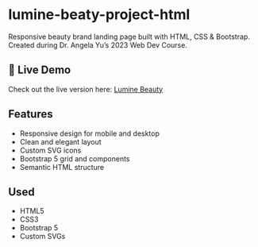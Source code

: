 # lumine-beaty-project-html
Responsive beauty brand landing page built with HTML, CSS &amp; Bootstrap. Created during Dr. Angela Yu’s 2023 Web Dev Course.

## 🔗 Live Demo
Check out the live version here: [Lumine Beauty](https://linnetdev.github.io/lumine-beaty-project-html/)

## Features
- Responsive design for mobile and desktop
- Clean and elegant layout
- Custom SVG icons
- Bootstrap 5 grid and components
- Semantic HTML structure

##  Used
- HTML5  
- CSS3  
- Bootstrap 5  
- Custom SVGs  
